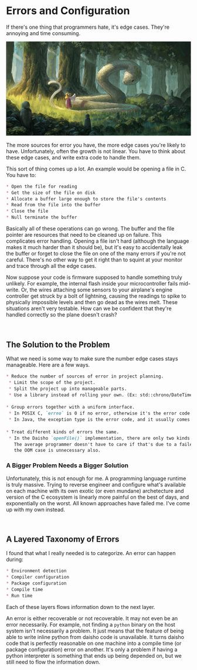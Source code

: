

# Errors and Configuration

If there's one thing that programmers hate, it's edge cases. They're annoying and time consuming.

![](images/Snake_moriya_suwako.jpg)

The more sources for error you have, the more edge cases you're likely to have. Unfortunately, often the growth is not linear.
You have to think about these edge cases, and write extra code to handle them.

This sort of thing comes up a lot. An example would be opening a file in C. You have to:
```md
* Open the file for reading
* Get the size of the file on disk
* Allocate a buffer large enough to store the file's contents
* Read from the file into the buffer
* Close the file
* Null terminate the buffer
```

Basically all of these operations can go wrong. The buffer and the file pointer are resources that need to be cleaned up on failure.
This complicates error handling. Opening a file isn't hard (although the language makes it much harder than it should be), but it's
easy to accidentally leak the buffer or forget to close the file on one of the many errors if you're not careful. There's no other
way to get it right than to squint at your monitor and trace through all the edge cases.

Now suppose your code is firmware supposed to handle something truly unlikely. For example, the internal flash inside your microcontroller
fails mid-write. Or, the wires attaching some sensors to your airplane's engine controller get struck by a bolt of lightning, causing the
readings to spike to physically impossible levels and then go dead as the wires melt. These situations aren't very testable. How can we be
confident that they're handled correctly so the plane doesn't crash?

<br>


## The Solution to the Problem

What we need is some way to make sure the number edge cases stays manageable. Here are a few ways.

```md
* Reduce the number of sources of error in project planning.
 * Limit the scope of the project.
 * Split the project up into manageable parts.
 * Use a library instead of rolling your own. (Ex: std::chrono/DateTime and leap seconds)

* Group errors together with a uniform interface.
 * In POSIX C, `errno` is 0 if no error, otherwise it's the error code.
 * In Java, the exception type is the error code, and it usually comes with a string explanation.

* Treat different kinds of errors the same.
 * In the Daisho `openFile()` implementation, there are only two kinds of errors. There's "out of memory", and there's "couldn't open the file."
   The average programmer doesn't have to care if that's due to a failed integrity check or a sledgehammer. There's an argument that splitting out
   the OOM case is unnecessary also.
```

### A Bigger Problem Needs a Bigger Solution

Unfortunately, this is not enough for me. A programming language runtime is truly massive. Trying to reverse engineer and configure what's
available on each machine with its own exotic (or even mundane) archetecture and version of the C ecosystem is linearly more painful on
the best of days, and exponentially on the worst. All known approaches have failed me. I've come up with my own instead.

<br>


## A Layered Taxonomy of Errors

I found that what I really needed is to categorize. An error can happen during:
```md
* Environment detection
* Compiler configuration
* Package configuration
* Compile time
* Run time
```

Each of these layers flows information down to the next layer.

An error is either recoverable or not recoverable. It may not even be an error necessarily. For example, not finding a `python` binary
on the host system isn't necessarily a problem. It just means that the feature of being able to write inline python from daisho code is
unavailable. It turns daisho code that is perfectly reasonable on one machine into a compile time (or package configuration) error on
another. It's only a problem if having a python interpreter is something that ends up being depended on, but we still need to flow the
information down.




